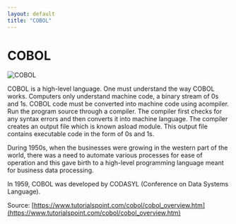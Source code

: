 ```yaml
---
layout: default
title: "COBOL"
---
```


# COBOL

![COBOL](https://www.tiobe.com/wp-content/themes/tiobe/tiobe-index/images/COBOL.png)

COBOL is a high-level language. One must understand the way COBOL works. Computers only understand machine code, a binary stream of 0s and 1s. COBOL code must be converted into machine code  using acompiler. Run the program source through a compiler. The compiler first checks for any syntax errors and then converts it into machine language. The compiler creates an output file which is known asload module. This output file contains executable code in the form of 0s and 1s.



During 1950s, when the businesses were growing in the western part of the world, there was a need to automate various processes for ease of operation and this gave birth to a high-level programming language meant for business data processing.



In 1959, COBOL was developed by CODASYL (Conference on Data Systems Language).





Source: [https://www.tutorialspoint.com/cobol/cobol_overview.htm](https://www.tutorialspoint.com/cobol/cobol_overview.htm)
